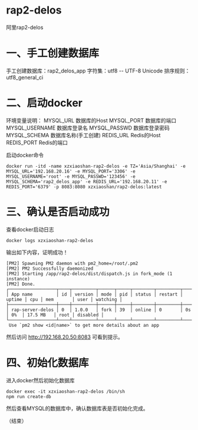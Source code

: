 # rap2-delos
阿里rap2-delos

# 一、手工创建数据库

手工创建数据库：rap2_delos_app
字符集：utf8 -- UTF-8 Unicode
排序规则：utf8_general_ci

# 二、启动docker

环境变量说明：
MYSQL_URL  数据库的Host
MYSQL_PORT  数据库的端口
MYSQL_USERNAME  数据库登录名
MYSQL_PASSWD  数据库登录密码
MYSQL_SCHEMA  数据库名称(手工创建)
REDIS_URL  Redis的Host
REDIS_PORT  Redis的端口

启动docker命令
```
docker run -itd -name xzxiaoshan-rap2-delos -e TZ='Asia/Shanghai' -e MYSQL_URL='192.168.20.16' -e MYSQL_PORT='3306' -e MYSQL_USERNAME='root' -e MYSQL_PASSWD='123456' -e MYSQL_SCHEMA='rap2_delos_app' -e REDIS_URL='192.168.20.11' -e REDIS_PORT='6379' -p 8083:8080 xzxiaoshan/rap2-delos:latest 
```

# 三、确认是否启动成功

查看docker启动日志
```
docker logs xzxiaoshan-rap2-delos
```
输出如下内容，证明成功！
```
[PM2] Spawning PM2 daemon with pm2_home=/root/.pm2
[PM2] PM2 Successfully daemonized
[PM2] Starting /app/rap2-delos/dist/dispatch.js in fork_mode (1 instance)
[PM2] Done.
┌──────────────────┬────┬─────────┬──────┬─────┬────────┬─────────┬────────┬─────┬───────────┬──────┬──────────┐
│ App name         │ id │ version │ mode │ pid │ status │ restart │ uptime │ cpu │ mem       │ user │ watching │
├──────────────────┼────┼─────────┼──────┼─────┼────────┼─────────┼────────┼─────┼───────────┼──────┼──────────┤
│ rap-server-delos │ 0  │ 1.0.0   │ fork │ 39  │ online │ 0       │ 0s     │ 0%  │ 17.5 MB   │ root │ disabled │
└──────────────────┴────┴─────────┴──────┴─────┴────────┴─────────┴────────┴─────┴───────────┴──────┴──────────┘
 Use `pm2 show <id|name>` to get more details about an app
```
然后访问 http://192.168.20.50:8083 可看到提示。

# 四、初始化数据库

进入docker然后初始化数据库
```
docker exec -it xzxiaoshan-rap2-delos /bin/sh
npm run create-db
```
然后查看MYSQL的数据库中，确认数据库表是否初始化完成。

（结束）




